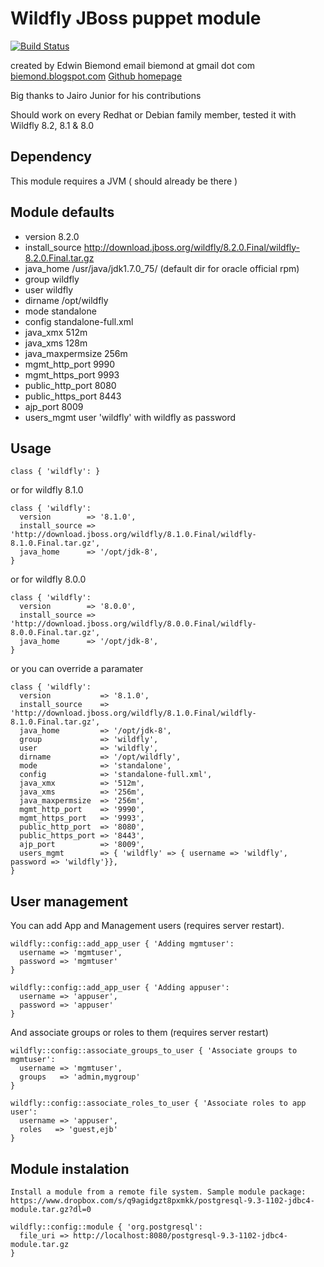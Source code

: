 # Wildfly JBoss puppet module
[![Build Status](https://travis-ci.org/biemond/biemond-wildfly.png)](https://travis-ci.org/biemond/biemond-wildfly)

created by Edwin Biemond email biemond at gmail dot com
[biemond.blogspot.com](http://biemond.blogspot.com)
[Github homepage](https://github.com/biemond/biemond-wildfly)

Big thanks to Jairo Junior for his contributions

Should work on every Redhat or Debian family member, tested it with Wildfly 8.2, 8.1 & 8.0

## Dependency
This module requires a JVM ( should already be there )

## Module defaults
- version           8.2.0
- install_source    http://download.jboss.org/wildfly/8.2.0.Final/wildfly-8.2.0.Final.tar.gz
- java_home         /usr/java/jdk1.7.0_75/ (default dir for oracle official rpm)
- group             wildfly
- user              wildfly
- dirname           /opt/wildfly
- mode              standalone
- config            standalone-full.xml
- java_xmx          512m
- java_xms          128m
- java_maxpermsize  256m
- mgmt_http_port    9990
- mgmt_https_port   9993
- public_http_port  8080
- public_https_port 8443
- ajp_port          8009
- users_mgmt        user 'wildfly' with wildfly as password


## Usage

    class { 'wildfly': }

or for wildfly 8.1.0

    class { 'wildfly':
      version        => '8.1.0',
      install_source => 'http://download.jboss.org/wildfly/8.1.0.Final/wildfly-8.1.0.Final.tar.gz',
      java_home      => '/opt/jdk-8',
    }

or for wildfly 8.0.0

    class { 'wildfly':
      version        => '8.0.0',
      install_source => 'http://download.jboss.org/wildfly/8.0.0.Final/wildfly-8.0.0.Final.tar.gz',
      java_home      => '/opt/jdk-8',
    }

or you can override a paramater

    class { 'wildfly':
      version           => '8.1.0',
      install_source    => 'http://download.jboss.org/wildfly/8.1.0.Final/wildfly-8.1.0.Final.tar.gz',
      java_home         => '/opt/jdk-8',
      group             => 'wildfly',
      user              => 'wildfly',
      dirname           => '/opt/wildfly',
      mode              => 'standalone',
      config            => 'standalone-full.xml',
      java_xmx          => '512m',
      java_xms          => '256m',
      java_maxpermsize  => '256m',
      mgmt_http_port    => '9990',
      mgmt_https_port   => '9993',
      public_http_port  => '8080',
      public_https_port => '8443',
      ajp_port          => '8009',
      users_mgmt        => { 'wildfly' => { username => 'wildfly', password => 'wildfly'}},
    }

## User management

You can add App and Management users (requires server restart).

    wildfly::config::add_app_user { 'Adding mgmtuser':
      username => 'mgmtuser',
      password => 'mgmtuser'
    }

    wildfly::config::add_app_user { 'Adding appuser':
      username => 'appuser',
      password => 'appuser'
    }

And associate groups or roles to them (requires server restart)

    wildfly::config::associate_groups_to_user { 'Associate groups to mgmtuser':
      username => 'mgmtuser',
      groups   => 'admin,mygroup'
    }

    wildfly::config::associate_roles_to_user { 'Associate roles to app user':
      username => 'appuser',
      roles   => 'guest,ejb'
    }

## Module instalation

    Install a module from a remote file system. Sample module package: https://www.dropbox.com/s/q9agidgzt8pxmkk/postgresql-9.3-1102-jdbc4-module.tar.gz?dl=0

    wildfly::config::module { 'org.postgresql':
      file_uri => http://localhost:8080/postgresql-9.3-1102-jdbc4-module.tar.gz
    }
